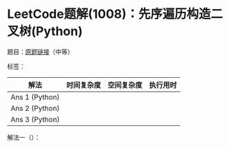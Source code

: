# LeetCode题解(1008)：先序遍历构造二叉树(Python)

题目：[原题链接](https://leetcode-cn.com/problems/construct-binary-search-tree-from-preorder-traversal/)（中等）

标签：

| 解法           | 时间复杂度 | 空间复杂度 | 执行用时 |
| -------------- | ---------- | ---------- | -------- |
| Ans 1 (Python) |            |            |          |
| Ans 2 (Python) |            |            |          |
| Ans 3 (Python) |            |            |          |

解法一（）：


